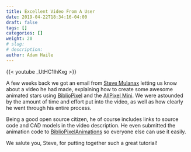 ```yaml
---
title: Excellent Video From A User
date: 2019-04-22T18:34:16-04:00
draft: false
tags: []
categories: []
weight: 20
# slug:
# description:
author: Adam Haile
---
```


{{< youtube _UtHC1IhKxg >}}



A few weeks back we got an email from [Steve Mulanax](https://github.com/SteveMulanax) letting us know about a video he had made, explaining how to create some awesome animated stars using [BiblioPixel](/bibliopixel) and the [AllPixel Mini](/allpixel). We were astounded by the amount of time and effort put into the video, as well as how clearly he went through his entire process.

Being a good open source citizen, he of course includes links to source code and CAD models in the video description. He even submitted the animation code to [BiblioPixelAnimations](https://github.com/ManiacalLabs/bibliopixelAnimations/tree/master/bibliopixelAnimations/strip/Emitter) so everyone else can use it easily.

We salute you, Steve, for putting together such a great tutorial!
